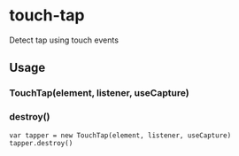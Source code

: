 touch-tap
=========

Detect tap using touch events


Usage
-----

### TouchTap(element, listener, useCapture)

### destroy()

    var tapper = new TouchTap(element, listener, useCapture)
    tapper.destroy()